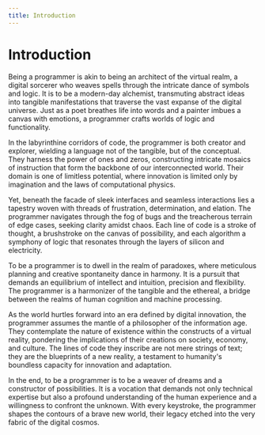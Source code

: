 ```yaml
---
title: Introduction
---
```


# Introduction

Being a programmer is akin to being an architect of the virtual realm, a digital sorcerer who weaves spells through the intricate dance of symbols and logic. It is to be a modern-day alchemist, transmuting abstract ideas into tangible manifestations that traverse the vast expanse of the digital universe. Just as a poet breathes life into words and a painter imbues a canvas with emotions, a programmer crafts worlds of logic and functionality.

In the labyrinthine corridors of code, the programmer is both creator and explorer, wielding a language not of the tangible, but of the conceptual. They harness the power of ones and zeros, constructing intricate mosaics of instruction that form the backbone of our interconnected world. Their domain is one of limitless potential, where innovation is limited only by imagination and the laws of computational physics.

Yet, beneath the facade of sleek interfaces and seamless interactions lies a tapestry woven with threads of frustration, determination, and elation. The programmer navigates through the fog of bugs and the treacherous terrain of edge cases, seeking clarity amidst chaos. Each line of code is a stroke of thought, a brushstroke on the canvas of possibility, and each algorithm a symphony of logic that resonates through the layers of silicon and electricity.

To be a programmer is to dwell in the realm of paradoxes, where meticulous planning and creative spontaneity dance in harmony. It is a pursuit that demands an equilibrium of intellect and intuition, precision and flexibility. The programmer is a harmonizer of the tangible and the ethereal, a bridge between the realms of human cognition and machine processing.

As the world hurtles forward into an era defined by digital innovation, the programmer assumes the mantle of a philosopher of the information age. They contemplate the nature of existence within the constructs of a virtual reality, pondering the implications of their creations on society, economy, and culture. The lines of code they inscribe are not mere strings of text; they are the blueprints of a new reality, a testament to humanity's boundless capacity for innovation and adaptation.

In the end, to be a programmer is to be a weaver of dreams and a constructor of possibilities. It is a vocation that demands not only technical expertise but also a profound understanding of the human experience and a willingness to confront the unknown. With every keystroke, the programmer shapes the contours of a brave new world, their legacy etched into the very fabric of the digital cosmos.